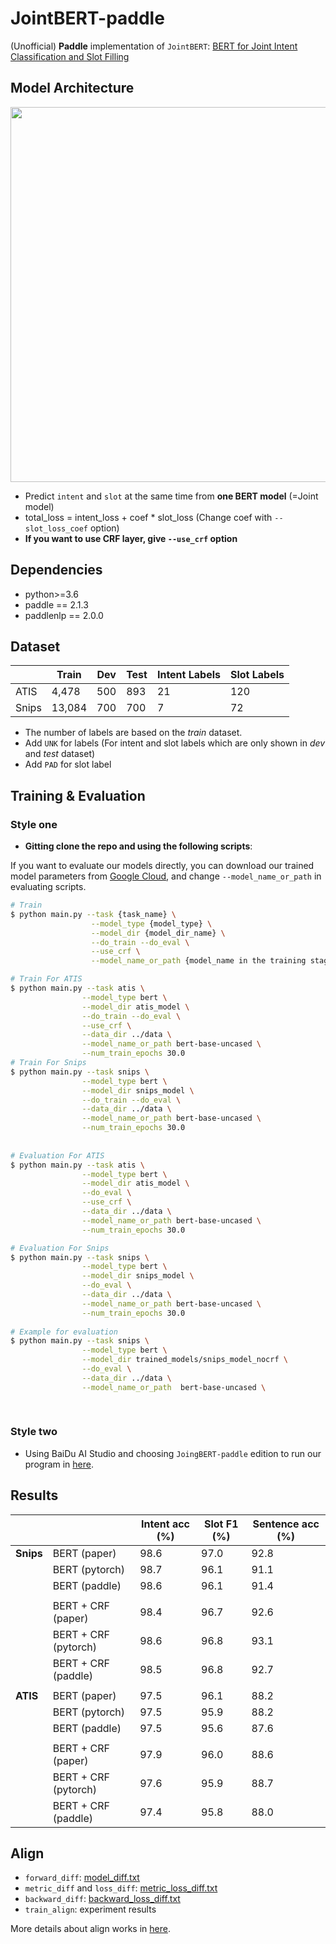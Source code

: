 # JointBERT-paddle

(Unofficial) **Paddle** implementation of `JointBERT`: [BERT for Joint Intent Classification and Slot Filling](https://arxiv.org/abs/1902.10909)

## Model Architecture

<p float="left" align="center">
    <img width="600" src="https://user-images.githubusercontent.com/28896432/68875755-b2f92900-0746-11ea-8819-401d60e4185f.png" />  
</p>

- Predict `intent` and `slot` at the same time from **one BERT model** (=Joint model)
- total_loss = intent_loss + coef \* slot_loss (Change coef with `--slot_loss_coef` option)
- **If you want to use CRF layer, give `--use_crf` option**

## Dependencies

- python>=3.6
- paddle == 2.1.3
- paddlenlp == 2.0.0

  

## Dataset

|       | Train  | Dev | Test | Intent Labels | Slot Labels |
| ----- | ------ | --- | ---- | ------------- | ----------- |
| ATIS  | 4,478  | 500 | 893  | 21            | 120         |
| Snips | 13,084 | 700 | 700  | 7             | 72          |

- The number of labels are based on the _train_ dataset.
- Add `UNK` for labels (For intent and slot labels which are only shown in _dev_ and _test_ dataset)
- Add `PAD` for slot label

## Training & Evaluation

### Style one

- **Gitting clone the repo and using the following scripts**:

If you want to evaluate our models directly, you can download our trained model parameters from [Google Cloud](https://drive.google.com/drive/folders/1hM67xsLNtQSWTdGfw6WvAiL9YC4fo7hW?usp=sharing), and change `--model_name_or_path` in evaluating scripts. 

```bash
# Train
$ python main.py --task {task_name} \
                  --model_type {model_type} \
                  --model_dir {model_dir_name} \
                  --do_train --do_eval \
                  --use_crf \
                  --model_name_or_path {model_name in the training stage}

# Train For ATIS
$ python main.py --task atis \
                --model_type bert \
                --model_dir atis_model \
                --do_train --do_eval \
                --use_crf \
                --data_dir ../data \
                --model_name_or_path bert-base-uncased \
                --num_train_epochs 30.0
# Train For Snips
$ python main.py --task snips \
                --model_type bert \
                --model_dir snips_model \
                --do_train --do_eval \
                --data_dir ../data \
                --model_name_or_path bert-base-uncased \
                --num_train_epochs 30.0
              
              
# Evaluation For ATIS
$ python main.py --task atis \
                --model_type bert \
                --model_dir atis_model \
                --do_eval \
                --use_crf \
                --data_dir ../data \
                --model_name_or_path bert-base-uncased \
                --num_train_epochs 30.0

# Evaluation For Snips
$ python main.py --task snips \
                --model_type bert \
                --model_dir snips_model \
                --do_eval \
                --data_dir ../data \
                --model_name_or_path bert-base-uncased \
                --num_train_epochs 30.0
                
# Example for evaluation
$ python main.py --task snips \
                --model_type bert \
                --model_dir trained_models/snips_model_nocrf \
                --do_eval \
                --data_dir ../data \
                --model_name_or_path  bert-base-uncased \
                
                
```

### Style two

- Using BaiDu AI Studio and choosing `JoingBERT-paddle` edition to run our program in [here](https://aistudio.baidu.com/aistudio/projectdetail/2532066?shared=1). 



## Results

|           |                      | Intent acc (%) | Slot F1 (%) | Sentence acc (%) |
| --------- | -------------------- | -------------- | ----------- | ---------------- |
| **Snips** | BERT (paper)         | 98.6           | 97.0        | 92.8             |
|           | BERT (pytorch)       | 98.7           | 96.1        | 91.1             |
|           | BERT (paddle)        | 98.6           | 96.1        | 91.4             |
|           |                      |                |             |                  |
|           | BERT + CRF (paper)   | 98.4           | 96.7        | 92.6             |
|           | BERT + CRF (pytorch) | 98.6           | 96.8        | 93.1             |
|           | BERT + CRF (paddle)  | 98.5           | 96.8        | 92.7             |
|           |                      |                |             |                  |
| **ATIS**  | BERT (paper)         | 97.5           | 96.1        | 88.2             |
|           | BERT (pytorch)       | 97.5           | 95.9        | 88.2             |
|           | BERT (paddle)        | 97.5           | 95.6        | 87.6             |
|           |                      |                |             |                  |
|           | BERT + CRF (paper)   | 97.9           | 96.0        | 88.6             |
|           | BERT + CRF (pytorch) | 97.6           | 95.9        | 88.7             |
|           | BERT + CRF (paddle)  | 97.4           | 95.8        | 88.0             |

## Align

- `forward_diff`: [model_diff.txt](https://github.com/ncpaddle/JointBERT-paddle/blob/main/align_works/1_check_forward/log_diff/model_diff.txt)
- `metric_diff` and `loss_diff`: [metric_loss_diff.txt](https://github.com/ncpaddle/JointBERT-paddle/blob/main/align_works/3_4_check_metric_loss/log_diff/metric_diff_log.txt)
- `backward_diff`: [backward_loss_diff.txt](https://github.com/ncpaddle/JointBERT-paddle/blob/main/align_works/5-7-8_check_optim-norm-backward/log_diff/loss_diff.txt)
- `train_align`: experiment results

More details about align works in [here](https://github.com/ncpaddle/JointBERT-paddle/tree/main/align_works).
